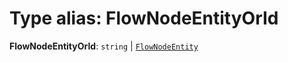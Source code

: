 # Type alias: FlowNodeEntityOrId

**FlowNodeEntityOrId**: `string` | [`FlowNodeEntity`](/en/auto-docs/fixed-layout-editor/classes/FlowNodeEntity-1.md)
